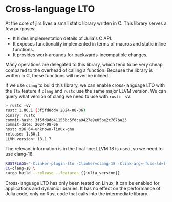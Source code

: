 # Cross-language LTO

At the core of jlrs lives a small static library written in C. This library serves a few purposes:

 - It hides implementation details of Julia's C API.
 - It exposes functionality implemented in terms of macros and static inline functions.
 - It provides work-arounds for backwards-incompatible changes.

Many operations are delegated to this library, which tend to be very cheap compared to the overhead of calling a function. Because the library is written in C, these functions will never be inlined.

If we use `clang` to build this library, we can enable cross-language LTO with the `lto` feature if `clang` and `rustc` use the same major LLVM version. We can query what version of clang we need to use with `rustc -vV`.

```bash
> rustc -vV
rustc 1.80.1 (3f5fd8dd4 2024-08-06)
binary: rustc
commit-hash: 3f5fd8dd41153bc5fdca9427e9e05be2c767ba23
commit-date: 2024-08-06
host: x86_64-unknown-linux-gnu
release: 1.80.1
LLVM version: 18.1.7
```

The relevant information is in the final line: LLVM 18 is used, so we need to use clang-18.

```bash
RUSTFLAGS="-Clinker-plugin-lto -Clinker=clang-18 -Clink-arg=-fuse-ld=lld -Clink-args=-rdynamic" \
CC=clang-18 \
cargo build --release --features {{julia_version}}
```

Cross-language LTO has only been tested on Linux, it can be enabled for applications and dynamic libraries. It has no effect on the performance of Julia code, only on Rust code that calls into the intermediate library.
